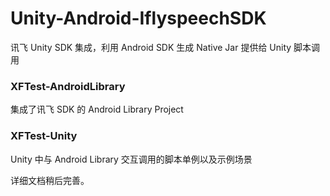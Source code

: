 # Unity-Android-IflyspeechSDK

讯飞 Unity SDK 集成，利用 Android SDK 生成 Native Jar 提供给 Unity 脚本调用

### XFTest-AndroidLibrary

集成了讯飞 SDK 的 Android Library Project

### XFTest-Unity

Unity 中与 Android Library 交互调用的脚本单例以及示例场景

详细文档稍后完善。